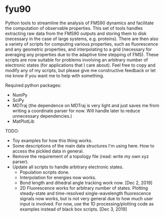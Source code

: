 # fyu90
Python tools to streamline the analysis of FMS90 dynamics and facilitate the computation of observable properties. 
This set of tools handles extracting raw data from the FMS90 outputs and storing them to disk (necessary in the case of large systems, e.g. proteins).
There are then also a variety of scripts for computing various properties, such as fluorescence and any geometric properties, and interpolating to a grid (necessary for averaging any properties due to the adaptive time stepping of FMS).
These scripts are now suitable for problems involving an arbitrary number of electronic states (for applications that I care about). 
Feel free to copy and modify any of my scripts, but please give me constructive feedback or let me know if you want me to help with something. 

Required python packages:
- NumPy
- SciPy
- MDTraj (the dependence on MDTraj is very light and just saves me from writing a coordinate parser for now. Will handle later to reduce unnecessary dependencies.)
- MatPlotLib

TODO:
- Toy examples for how this thing works. 
- Some descriptions of the main data structures I'm using here. How to access the pickled data in general.
- Remove the requirement of a topology file (read: write my own xyz parser). 
- Update all scripts to handle arbitrary electronic states. 
    - Population scripts done.
    - Interpolation for energies now works. 
    - Bond length and dihedral angle tracking work now. [Dec 2, 2019]
    - 2D Fluorescence works for arbitrary number of states. Plotting steady-state and time-resolved single-wavelength fluorescence signals now works, but is not very general due to how much user input is involved. For now, use the 1D processing/plotting code as examples instead of black box scripts. [Dec 3, 2019]
